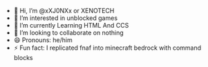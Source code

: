 - 👋 Hi, I’m @xXJ0NXx or XENOTECH
- 👀 I’m interested in unblocked games
- 🌱 I’m currently Learning HTML And CCS 
- 💞️ I’m looking to collaborate on nothing
- 😄 Pronouns: he/him
- ⚡ Fun fact: I replicated fnaf into minecraft bedrock with command blocks

<!---
xXJ0NXx/xXJ0NXx is a ✨ special ✨ repository because its `README.md` (this file) appears on your GitHub profile.
You can click the Preview link to take a look at your changes.
--->
